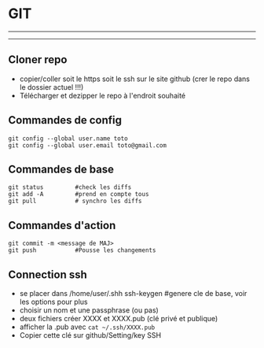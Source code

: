 # GIT
___
___
## Cloner repo
- copier/coller soit le https soit le ssh sur le site github (crer le repo dans le dossier actuel !!!)
- Télécharger et dezipper le repo à l'endroit souhaité

## Commandes de config

    git config --global user.name toto
    git config --global user.email toto@gmail.com

## Commandes de base
    git status	       #check les diffs
    git add -A	       #prend en compte tous
    git pull		   # synchro les diffs

## Commandes d'action
    git commit -m <message de MAJ>
    git push 		   #Pousse les changements


## Connection ssh

- se placer dans /home/user/.shh
    ssh-keygen        #genere cle de base, voir les options pour plus
- choisir un nom et une passphrase (ou pas)
- deux fichiers créer XXXX et XXXX.pub (clé privé et publique)
- afficher la .pub avec `cat ~/.ssh/XXXX.pub`
- Copier cette clé sur github/Setting/key SSH
